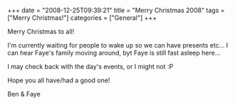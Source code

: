 +++
date = "2008-12-25T09:39:21"
title = "Merry Christmas 2008"
tags = ["Merry Christmas!"]
categories = ["General"]
+++

Merry Christmas to all!

I'm currently waiting for people to wake up so we can have presents etc...
I can hear Faye's family moving around, byt Faye is still fast asleep here...

I may check back with the day's events, or I might not :P

Hope you all have/had a good one!

Ben &amp; Faye
